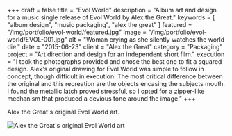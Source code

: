 +++
draft = false
title = "Evol World"
description = "Album art and design for a music single release of Evol World by Alex the Great."
keywords = [ "album design", "music packaging", "alex the great" ]
featured = "/img/portfolio/evol-world/featured.jpg"
image = "/img/portfolio/evol-world/EVOL-001.jpg"
alt = "Woman crying as she silently watches the world die."
date = "2015-06-23"
client = "Alex the Great"
category = "Packaging"
project = "Art direction and design for an independent short film."
execution = "I took the photographs provided and chose the best one to fit a squared design. Alex's original drawing for Evol World was simple to follow in concept, though difficult in execution. The most critical difference between the original and this recreation are the objects encasing the subjects mouth. I found the metallic latch proved stressful, so I opted for a zipper-like mechanism that produced a devious tone around the image."
+++

Alex the Great's original Evol World art.

![Alex the Great's original Evol World art](/img/portfolio/evol-world/evol-original.jpg)
